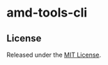 amd-tools-cli
=============

License
-------

Released under the [MIT
License](http://www.opensource.org/licenses/mit-license.php).
